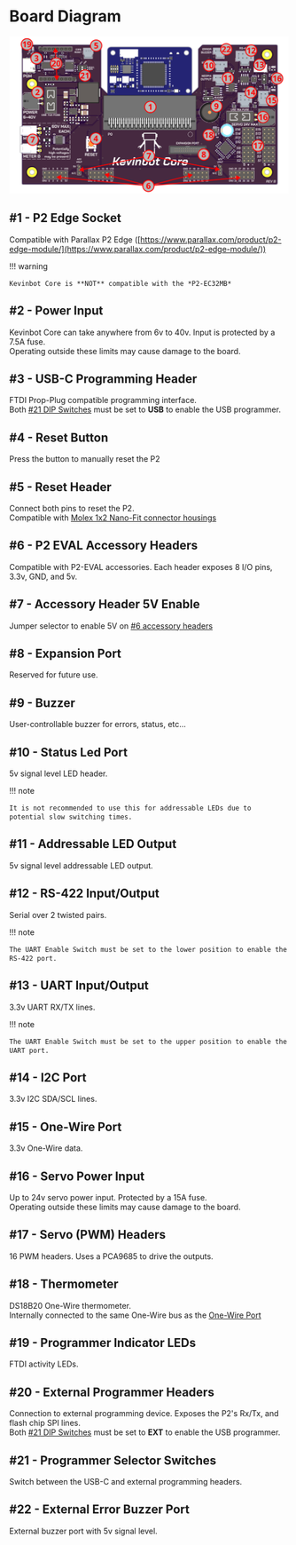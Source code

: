 # Board Diagram

![Numbered board diagram](images/diagram.svg)

## #1 - P2 Edge Socket
Compatible with Parallax P2 Edge ([https://www.parallax.com/product/p2-edge-module/](https://www.parallax.com/product/p2-edge-module/))

!!! warning

    Kevinbot Core is **NOT** compatible with the *P2-EC32MB*

## #2 - Power Input
Kevinbot Core can take anywhere from 6v to 40v. Input is protected by a 7.5A fuse.
<br>
Operating outside these limits may cause damage to the board.

## #3 - USB-C Programming Header

FTDI Prop-Plug compatible programming interface.
<br>
Both [#21 DIP Switches](#21-programmer-selector-switches) must be set to **USB** to enable the USB programmer.

## #4 - Reset Button

Press the button to manually reset the P2

## #5 - Reset Header

Connect both pins to reset the P2.
<br>
Compatible with [Molex 1x2 Nano-Fit connector housings](https://www.molex.com/en-us/products/part-detail/1053071202)

## #6 - P2 EVAL Accessory Headers

Compatible with P2-EVAL accessories. Each header exposes 8 I/O pins, 3.3v, GND, and 5v.

## #7 - Accessory Header 5V Enable

Jumper selector to enable 5V on [#6 accessory headers](#6-p2-eval-accessory-headers)

## #8 - Expansion Port

Reserved for future use.

## #9 - Buzzer

User-controllable buzzer for errors, status, etc...

## #10 - Status Led Port

5v signal level LED header.

!!! note

    It is not recommended to use this for addressable LEDs due to potential slow switching times.

## #11 - Addressable LED Output

5v signal level addressable LED output.

## #12 - RS-422 Input/Output

Serial over 2 twisted pairs. 

!!! note

    The UART Enable Switch must be set to the lower position to enable the RS-422 port.

## #13 - UART Input/Output

3.3v UART RX/TX lines.

!!! note

    The UART Enable Switch must be set to the upper position to enable the UART port.

## #14 - I2C Port

3.3v I2C SDA/SCL lines.

## #15 - One-Wire Port

3.3v One-Wire data.

## #16 - Servo Power Input

Up to 24v servo power input. Protected by a 15A fuse.
<br>
Operating outside these limits may cause damage to the board.

## #17 - Servo (PWM) Headers

16 PWM headers. Uses a PCA9685 to drive the outputs.

## #18 - Thermometer

DS18B20 One-Wire thermometer.
<br>
Internally connected to the same One-Wire bus as the [One-Wire Port](#15-one-wire-port)

## #19 - Programmer Indicator LEDs

FTDI activity LEDs.

## #20 - External Programmer Headers

Connection to external programming device. Exposes the P2's Rx/Tx, and flash chip SPI lines.
<br>
Both [#21 DIP Switches](#21-programmer-selector-switches) must be set to **EXT** to enable the USB programmer.

## #21 - Programmer Selector Switches

Switch between the USB-C and external programming headers.

## #22 - External Error Buzzer Port

External buzzer port with 5v signal level.